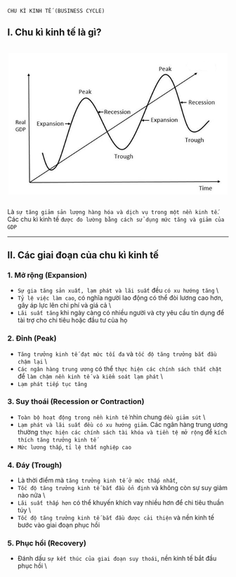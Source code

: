     CHU KÌ KINH TẾ (BUSINESS CYCLE)

## I. Chu kì kinh tế là gì?

  <br />
  <img src="./assets/business-cycle.png" width="500" style="display: block; margin: 0 auto" />
  <br />

Là `sự tăng giảm sản lượng hàng hóa và dịch vụ trong một nền kinh tế`. Các chu kì kinh tế `được đo lường bằng cách sử dụng mức tăng và giảm của GDP`

---

## II. Các giai đoạn của chu kì kinh tế

### 1. Mở rộng (Expansion)

- `Sự gia tăng sản xuất, lạm phát và lãi suất` đều `có xu hướng tăng` \
- `Tỷ lệ việc làm cao`, có nghĩa người lao động có thể đòi lương cao hơn, gây áp lực lên chi phí và giá cả \
- `Lãi suất tăng` khi ngày càng có nhiều người và cty yêu cầu tín dụng để tài trợ cho chi tiêu hoặc đầu tư của họ

### 2. Đỉnh (Peak)

- `Tăng trưởng kinh tế đạt mức tối đa` và `tốc độ tăng trưởng bắt đầu chậm lại` \
- `Các ngân hàng trung ương` có thể `thực hiện các chính sách thắt chặt` để `làm chậm nền kinh tế và kiểm soát lạm phát` \
- `Lạm phát tiếp tục tăng`

### 3. Suy thoái (Recession or Contraction)

- `Toàn bộ hoạt động trong nền kinh tế` nhìn chung `đều giảm sút` \
- `Lạm phát và lãi suất đều có xu hướng giảm`. Các ngân hàng trung ương thường `thực hiện các chính sách tài khóa và tiền tệ mở rộng` để `kích thích tăng trưởng kinh tế`
- `Mức lương thấp`, `tỉ lệ thất nghiệp cao`

### 4. Đáy (Trough)

- Là thời điểm mà `tăng trưởng kinh tế ở mức thấp nhất`,
- `Tốc độ tăng trưởng kinh tế bắt đầu ổn định` và không còn sự suy giảm nào nữa \
- `Lãi suất thấp hơn` có thể khuyến khích vay nhiều hơn để chi tiêu thuần túy \
- `Tốc độ tăng trưởng kinh tế bắt đầu được cải thiện` và nền kinh tế bước vào giai đoạn phục hồi

### 5. Phục hồi (Recovery)

- Đánh dấu `sự kết thúc của giai đoạn suy thoái`, nền kinh tế bắt đầu phục hồi \
